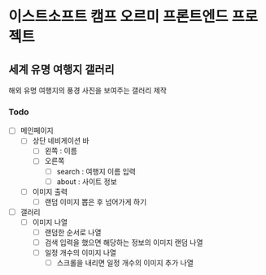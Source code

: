 # 이스트소프트 캠프 오르미 프론트엔드 프로젝트
## 세계 유명 여행지 갤러리
해외 유명 여행지의 풍경 사진을 보여주는 갤러리 제작

### Todo
- [ ] 메인페이지
  - [ ] 상단 네비게이션 바
    - [ ] 왼쪽 : 이름
    - [ ] 오른쪽
      - [ ] search : 여행지 이름 입력
      - [ ] about : 사이트 정보
  - [ ] 이미지 출력
    - [ ] 랜덤 이미지 뽑은 후 넘어가게 하기

- [ ] 갤러리
  - [ ] 이미지 나열
    - [ ] 랜덤한 순서로 나열
    - [ ] 검색 입력을 했으면 해당하는 정보의 이미지 랜덤 나열
    - [ ] 일정 개수의 이미지 나열
      - [ ] 스크롤을 내리면 일정 개수의 이미지 추가 나열
